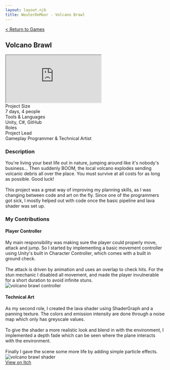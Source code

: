 ```yaml
---
layout: layout.njk
title: WouterDeMoor - Volcano Brawl
---
```


<article class="project-page container">
<div class="project-page-head">
    <a href="/games">< Return to Games</a>
    <h2 class="project-title">Volcano Brawl</h2>
</div>
<div class="project-intro">
    <iframe class="project-video"
    title="Volcano Brawl - Gameplay Preview"
    src="https://www.youtube.com/embed/LcnrfVJlv8Y"
    allow="accelerometer; autoplay; clipboard-write; encrypted-media; gyroscope; picture-in-picture" allowfullscreen>
    </iframe>
    <div class="project-data">
        <div>
            <div class="data-title">Project Size</div>
            <div class="data-text">7 days, 4 people</div>
        </div>
        <div>
            <div class="data-title">Tools &amp; Languages</div>
            <div class="data-text">Unity, C#, GitHub</div>
        </div>
        <div>
            <div class="data-title">Roles</div>
            <div class="data-text">
            Project Lead </br>
            Gameplay Programmer &amp; Technical Artist
            </div>
        </div>
    </div>
</div>

<section class="project-section">
    <h3>Description</h3>
    <div class="project-description">
        You're living your best life out in nature, jumping around like it's nobody's business... Then suddenly BOOM, the local volcano explodes sending volcanic debris all over the place. You must survive at all costs for as long as possible. Good luck! </br>
        </br>
        This project was a great way of improving my planning skills, as I was changing between code and art on the fly. Since one of the programmers got sick, I mostly helped out with code once the basic pipeline and lava shader was set up.
    </div>
</section>

<section class="project-section">
    <h3>My Contributions</h3>
    <div class="project-task-100">
        <h4>Player Controller</h4>
        <div class="task-container">
            <div>
            My main responsibility was making sure the player could properly move, attack and jump. So I started by implementing a basic movement controller using Unity's built in Character Controller, which comes with a built in ground check.</br>
            </br>
            The attack is driven by animation and uses an overlap to check hits. For the stun mechanic I disabled all movement, and made the player invulnerable for a short duration to avoid infinite stuns.
            </div>
            <img src="/img/volcano_controller.png" alt="volcano brawl controller" loading="lazy"/>
        </div>
    </div>
    <div class="project-task-100">
        <h4>Technical Art</h4>
        <div class="task-container">
            <div>
            As my second role, I created the lava shader using ShaderGraph and a panning texture. The colors and emission intensity are done through a noise map which only has greyscale values.</br>
            </br>
            To give the shader a more realistic look and blend in with the environment, I implemented a depth fade which can be seen where the plane interacts with the environment.
            </br></br>
            Finally I gave the scene some more life by adding simple particle effects.
            </div>
            <img src="/gif/volcano_shader.gif" alt="volcano brawl shader" loading="lazy"/>
        </div>
    </div>
</section>

<div class="button-div">
    <a class="link-button" href="https://gwalraet.itch.io/volcano-brawl" target="_blank" rel="noopener noreferrer">View on Itch</a>
</div>
</article>